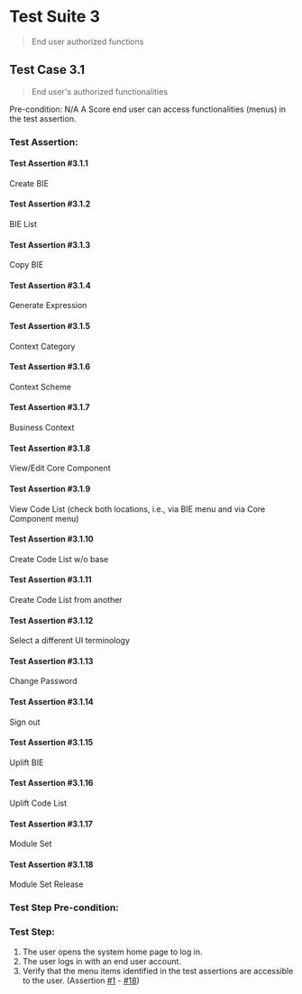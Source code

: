 # Test Suite 3

> End user authorized functions


## Test Case 3.1

> End user's authorized functionalities

Pre-condition: N/A
A Score end user can access functionalities (menus) in the test assertion.


### Test Assertion:

#### Test Assertion #3.1.1
Create BIE

#### Test Assertion #3.1.2
BIE List

#### Test Assertion #3.1.3
Copy BIE

#### Test Assertion #3.1.4
Generate Expression

#### Test Assertion #3.1.5
Context Category

#### Test Assertion #3.1.6
Context Scheme

#### Test Assertion #3.1.7
Business Context

#### Test Assertion #3.1.8
View/Edit Core Component

#### Test Assertion #3.1.9
View Code List (check both locations, i.e., via BIE menu and via Core Component menu)

#### Test Assertion #3.1.10
Create Code List w/o base

#### Test Assertion #3.1.11
Create Code List from another

#### Test Assertion #3.1.12
Select a different UI terminology

#### Test Assertion #3.1.13
Change Password

#### Test Assertion #3.1.14
Sign out

#### Test Assertion #3.1.15
Uplift BIE

#### Test Assertion #3.1.16
Uplift Code List

#### Test Assertion #3.1.17
Module Set

#### Test Assertion #3.1.18
Module Set Release

### Test Step Pre-condition:



### Test Step:

1. The user opens the system home page to log in.
2. The user logs in with an end user account.
3. Verify that the menu items identified in the test assertions are accessible to the user. (Assertion [#1](#test-assertion-311) - [#18](#test-assertion-3118))